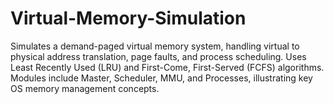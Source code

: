 # Virtual-Memory-Simulation
Simulates a demand-paged virtual memory system, handling virtual to physical address translation, page faults, and process scheduling. Uses Least Recently Used (LRU) and First-Come, First-Served (FCFS) algorithms. Modules include Master, Scheduler, MMU, and Processes, illustrating key OS memory management concepts.
